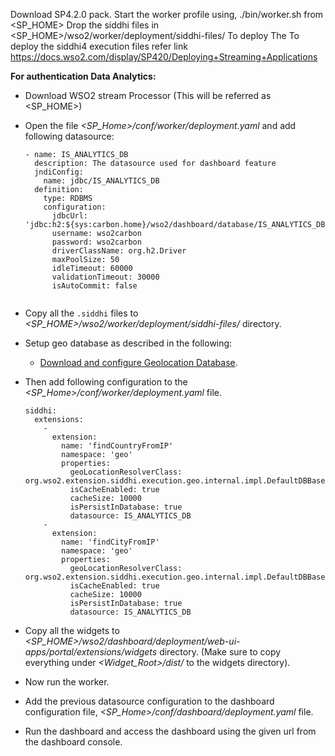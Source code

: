 Download SP4.2.0 pack.
Start the worker profile using, ./bin/worker.sh from <SP_HOME>
Drop the siddhi files in <SP_HOME>/wso2/worker/deployment/siddhi-files/
To deploy The To deploy the siddhi4 execution files refer link https://docs.wso2.com/display/SP420/Deploying+Streaming+Applications

**For authentication Data Analytics:**
- Download WSO2 stream Processor (This will be referred as <SP_HOME>)
- Open the file _<SP_Home>/conf/worker/deployment.yaml_ and add following datasource:
    ```
    - name: IS_ANALYTICS_DB
      description: The datasource used for dashboard feature
      jndiConfig:
        name: jdbc/IS_ANALYTICS_DB
      definition:
        type: RDBMS
        configuration:
          jdbcUrl: 'jdbc:h2:${sys:carbon.home}/wso2/dashboard/database/IS_ANALYTICS_DB;AUTO_SERVER=TRUE'
          username: wso2carbon
          password: wso2carbon
          driverClassName: org.h2.Driver
          maxPoolSize: 50
          idleTimeout: 60000
          validationTimeout: 30000
          isAutoCommit: false
              
- Copy all the `.siddhi` files to _<SP_HOME>/wso2/worker/deployment/siddhi-files/_ directory.

- Setup geo database as described in the following:
    - [Download and configure Geolocation Database](https://docs.wso2.com/display/AM210/Configuring+Geolocation+Based+Statistics).    

- Then add following configuration to the _<SP_Home>/conf/worker/deployment.yaml_ file.

    ```
    siddhi:
      extensions:
        -
          extension:
            name: 'findCountryFromIP'
            namespace: 'geo'
            properties:
              geoLocationResolverClass: org.wso2.extension.siddhi.execution.geo.internal.impl.DefaultDBBasedGeoLocationResolver
              isCacheEnabled: true
              cacheSize: 10000
              isPersistInDatabase: true
              datasource: IS_ANALYTICS_DB
        -
          extension:
            name: 'findCityFromIP'
            namespace: 'geo'
            properties:
              geoLocationResolverClass: org.wso2.extension.siddhi.execution.geo.internal.impl.DefaultDBBasedGeoLocationResolver
              isCacheEnabled: true
              cacheSize: 10000
              isPersistInDatabase: true
              datasource: IS_ANALYTICS_DB

- Copy all the widgets to _<SP_HOME>/wso2/dashboard/deployment/web-ui-apps/portal/extensions/widgets_ directory. (Make sure to copy everything under _<Widget_Root>/dist/_ to the widgets directory).
  
- Now run the worker.

- Add the previous datasource configuration to the dashboard configuration file, _<SP_Home>/conf/dashboard/deployment.yaml_ file.

- Run the dashboard and access the dashboard using the given url from the dashboard console.
